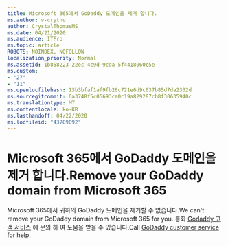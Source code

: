 ```yaml
---
title: Microsoft 365에서 GoDaddy 도메인을 제거 합니다.
ms.author: v-crytho
author: CrystalThomasMS
ms.date: 04/21/2020
ms.audience: ITPro
ms.topic: article
ROBOTS: NOINDEX, NOFOLLOW
localization_priority: Normal
ms.assetid: 1b858223-22ec-4c9d-9cda-5f4418060c5e
ms.custom:
- "27"
- "11"
ms.openlocfilehash: 13b3bfaf1af9fb26c721e6d9c637b85d7da2332d
ms.sourcegitcommit: 6a3748f5c05693ca0c19a829287cb8f30635940c
ms.translationtype: MT
ms.contentlocale: ko-KR
ms.lasthandoff: 04/22/2020
ms.locfileid: "43789092"
---
```

# <a name="remove-your-godaddy-domain-from-microsoft-365"></a><span data-ttu-id="f5c94-102">Microsoft 365에서 GoDaddy 도메인을 제거 합니다.</span><span class="sxs-lookup"><span data-stu-id="f5c94-102">Remove your GoDaddy domain from Microsoft 365</span></span>

<span data-ttu-id="f5c94-103">Microsoft 365에서 귀하의 GoDaddy 도메인을 제거할 수 없습니다.</span><span class="sxs-lookup"><span data-stu-id="f5c94-103">We can't remove your GoDaddy domain from Microsoft 365 for you.</span></span> <span data-ttu-id="f5c94-104">통화 [Godaddy 고객 서비스](https://aka.ms/contact-godaddy) 에 문의 하 여 도움을 받을 수 있습니다.</span><span class="sxs-lookup"><span data-stu-id="f5c94-104">Call [GoDaddy customer service](https://aka.ms/contact-godaddy) for help.</span></span>
  